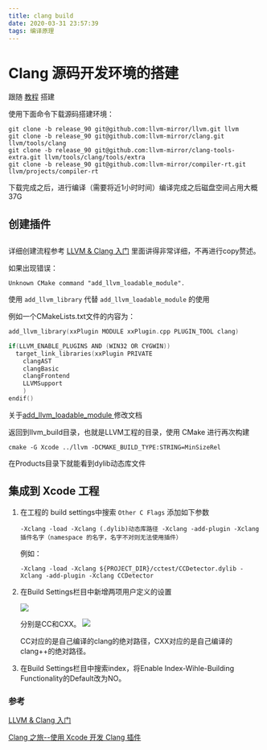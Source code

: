 ```yaml
---
title: clang build
date: 2020-03-31 23:57:39
tags: 编译原理
---
```


# Clang 源码开发环境的搭建

跟随 [教程](https://www.jianshu.com/p/e3f46d42643b) 搭建

使用下面命令下载源码搭建环境：

``` shell
git clone -b release_90 git@github.com:llvm-mirror/llvm.git llvm
git clone -b release_90 git@github.com:llvm-mirror/clang.git llvm/tools/clang
git clone -b release_90 git@github.com:llvm-mirror/clang-tools-extra.git llvm/tools/clang/tools/extra
git clone -b release_90 git@github.com:llvm-mirror/compiler-rt.git llvm/projects/compiler-rt
```
<!-- more -->

下载完成之后，进行编译（需要将近1小时时间）编译完成之后磁盘空间占用大概 37G

## 创建插件
## 

详细创建流程参考 [LLVM & Clang 入门](https://github.com/CYBoys/Blogs/blob/master/LLVM_Clang/LLVM%20%26%20Clang%20%E5%85%A5%E9%97%A8.md) 里面讲得非常详细，不再进行copy赘述。

如果出现错误：

```
Unknown CMake command "add_llvm_loadable_module".
```

使用 `add_llvm_library` 代替 `add_llvm_loadable_module` 的使用

例如一个CMakeLists.txt文件的内容为：

``` c
add_llvm_library(xxPlugin MODULE xxPlugin.cpp PLUGIN_TOOL clang)

if(LLVM_ENABLE_PLUGINS AND (WIN32 OR CYGWIN))
  target_link_libraries(xxPlugin PRIVATE
    clangAST
    clangBasic
    clangFrontend
    LLVMSupport
    )
endif()
```

关于[add_llvm_loadable_module ](https://gitlab.freedesktop.org/nh/llvm/commit/69e8318af3e969bc67f18123a6ae5e7702ad8fc8)修改文档

返回到llvm_build目录，也就是LLVM工程的目录，使用 CMake 进行再次构建

``` shell
cmake -G Xcode ../llvm -DCMAKE_BUILD_TYPE:STRING=MinSizeRel
```

在Products目录下就能看到dylib动态库文件

## 集成到 Xcode 工程

1. 在工程的 build settings中搜索 `Other C Flags` 添加如下参数

    ```
    -Xclang -load -Xclang (.dylib)动态库路径 -Xclang -add-plugin -Xclang 插件名字（namespace 的名字，名字不对则无法使用插件）
    ```
    
    例如：
    
    ```
    -Xclang -load -Xclang ${PROJECT_DIR}/cctest/CCDetector.dylib -Xclang -add-plugin -Xclang CCDetector
    ```
    
2. 在Build Settings栏目中新增两项用户定义的设置
    
    ![](http://qiniu.huyangjie.cn/mweb/15846219530904.jpg)
    
    分别是CC和CXX。
    ![](http://qiniu.huyangjie.cn/mweb/15846219659124.jpg)
    
    
    
    CC对应的是自己编译的clang的绝对路径，CXX对应的是自己编译的clang++的绝对路径。

3. 在Build Settings栏目中搜索index，将Enable Index-Wihle-Building Functionality的Default改为NO。




### 参考

[LLVM & Clang 入门](https://github.com/CYBoys/Blogs/blob/master/LLVM_Clang/LLVM%20%26%20Clang%20%E5%85%A5%E9%97%A8.md)

[Clang 之旅--使用 Xcode 开发 Clang 插件](https://www.jianshu.com/p/e3f46d42643b)